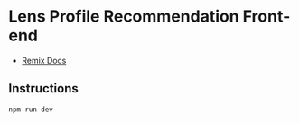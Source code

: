# Lens Profile Recommendation Front-end

- [Remix Docs](https://remix.run/docs)


## Instructions

```sh
npm run dev
```

